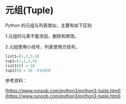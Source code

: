 # 元组\(Tuple\)

Python 的元组与列表类似，主要有如下区别

1.元组的元素不能添加，删除和修改。

2.元组使用小括号，列表使用方括号。

```python
list1=[1,2,3,4]
tup1=(1,2,3,4)
list1[0] = 10
tup1[0] = 10  #会报错
```



参考资料：

[https://www.runoob.com/python3/python3-tuple.html](https://www.runoob.com/python3/python3-tuple.html)

